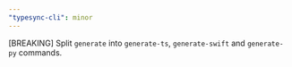 ```yaml
---
"typesync-cli": minor
---
```


[BREAKING] Split `generate` into `generate-ts`, `generate-swift` and `generate-py` commands.

